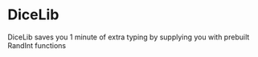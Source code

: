 # DiceLib
DiceLib saves you 1 minute of extra typing by supplying you with prebuilt RandInt functions
